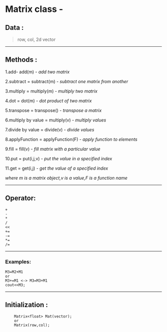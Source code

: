 # Matrix class -

## Data :
>row, col, 2d vector
---
## Methods :


1.add- add(m) - *add two matrix*

2.subtract = subtract(m) - *subtract one matrix from another*

3.multiply = multiply(m) - *multiply two matrix*

4.dot = dot(m) - *dot product of two matrix*

5.transpose = transpose() - *transpose a matrix*

6.multiply by value = multiply(v) - *multiply values*

7.divide by value = divide(v) - *divide values*

8.applyFunction = applyFunction(F) - *apply function to elements*

9.fill = fill(v) - *fill matrix with a particular value*

10.put = put(i,j,v) - *put the value in a specified index*

11.get = get(i,j) - *get the value of a specified index*


*where m is a matrix object,v is a value,F is a function name*

---
## Operator:
```
+
-
*
/
<<
+=
-=
*=
/=
```
---
### Examples:
```
M3=M2+M1
or 
M3+=M1 <-> M3=M3+M1
cout<<M3;
```
---
## Initialization :

```Matrix object declaration -
    Matrix<float> Mat(vector);
    or
    Matrix(row,col);
```

